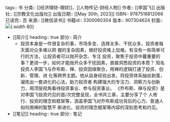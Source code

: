 tags:: 书
分类:: [[经济理财-理财]]，[[人物传记-财经人物]]
作者:: [[李国飞]]
出版社:: [[宗教文化出版社]]
出版日期:: [[May 30th, 2023]]
ISBN:: 9787518812066
已读完:: 否
来源:: [[微信读书]]
书籍id:: 3300060304
版本:: 907304624
封面:: ![](https://cdn.weread.qq.com/weread/cover/24/cpplatform_jnx53y8q59gq8jwtfhuvxi/s_cpplatform_jnx53y8q59gq8jwtfhuvxi1685509391.jpg){:width 80}

- [[简介]]
  heading:: true
  部分:: 简介
	- 投资本身是一件很复杂的事，市场多变、选择太多、干扰众多，投资者每天面对众多难以把
	  握的复杂因素，做好投资难上加难。有没有一些简单可行的方法，让投资者可以抛开杂念、专注
	  投资，聚焦于投资中蕞重要的事？更进一步，如何才能抛开众多干扰因素，直接洞悉投资的本质？
	  知名投资人李国飞与乔布斯、禅、投资因缘聚合，用禅的逻辑打通了投资、创新、管理、进
	  化等跨界主题。他从自身经验出发，将投资体系抽丝剥茧，凝炼出一套进化的心法，助力投资者
	  构建强大的专注力、洞察力与创新力，用顶层视角看待投资事业、参与投资事业。
	  《乔布斯、禅与投资》是对李国飞投资灼见的首/次完整呈现，全书共三章，主要分享了个
	  人修行、投资的理念和框架等，涵盖李国飞对乔布斯成功背后的心力、普通人如何用禅的智慧不
	  断进化、投资的理念框架等内容的深刻思考和灼见。
- [[笔记]]
  heading:: true
  部分:: 笔记